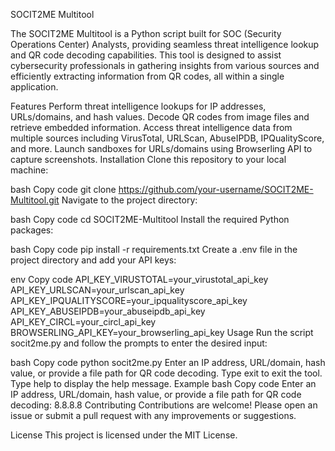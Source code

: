 SOCIT2ME Multitool

The SOCIT2ME Multitool is a Python script built for SOC (Security Operations Center) Analysts, providing seamless threat intelligence lookup and QR code decoding capabilities. This tool is designed to assist cybersecurity professionals in gathering insights from various sources and efficiently extracting information from QR codes, all within a single application.

Features
Perform threat intelligence lookups for IP addresses, URLs/domains, and hash values.
Decode QR codes from image files and retrieve embedded information.
Access threat intelligence data from multiple sources including VirusTotal, URLScan, AbuseIPDB, IPQualityScore, and more.
Launch sandboxes for URLs/domains using Browserling API to capture screenshots.
Installation
Clone this repository to your local machine:

bash
Copy code
git clone https://github.com/your-username/SOCIT2ME-Multitool.git
Navigate to the project directory:

bash
Copy code
cd SOCIT2ME-Multitool
Install the required Python packages:

bash
Copy code
pip install -r requirements.txt
Create a .env file in the project directory and add your API keys:

env
Copy code
API_KEY_VIRUSTOTAL=your_virustotal_api_key
API_KEY_URLSCAN=your_urlscan_api_key
API_KEY_IPQUALITYSCORE=your_ipqualityscore_api_key
API_KEY_ABUSEIPDB=your_abuseipdb_api_key
API_KEY_CIRCL=your_circl_api_key
BROWSERLING_API_KEY=your_browserling_api_key
Usage
Run the script socit2me.py and follow the prompts to enter the desired input:

bash
Copy code
python socit2me.py
Enter an IP address, URL/domain, hash value, or provide a file path for QR code decoding.
Type exit to exit the tool.
Type help to display the help message.
Example
bash
Copy code
Enter an IP address, URL/domain, hash value, or provide a file path for QR code decoding: 8.8.8.8
Contributing
Contributions are welcome! Please open an issue or submit a pull request with any improvements or suggestions.

License
This project is licensed under the MIT License.

